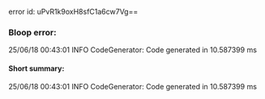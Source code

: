 error id: uPvR1k9oxH8sfC1a6cw7Vg==
### Bloop error:

25/06/18 00:43:01 INFO CodeGenerator: Code generated in 10.587399 ms
#### Short summary: 

25/06/18 00:43:01 INFO CodeGenerator: Code generated in 10.587399 ms